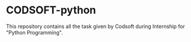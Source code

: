 # CODSOFT-python
This repository contains all the task given by Codsoft during Internship for "Python Programming".
